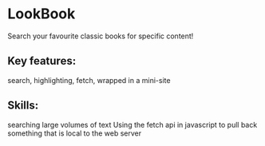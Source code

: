 # LookBook
Search your favourite classic books for specific content! 

## Key features: 
search, highlighting, fetch, wrapped in a mini-site

## Skills: 
searching large volumes of text
Using the fetch api in javascript to pull back something that is local to the web server
